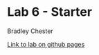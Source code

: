 # Lab 6 - Starter

Bradley Chester

[Link to lab on github pages](https://bchester102.github.io/fa22-cse110-lab6/)

